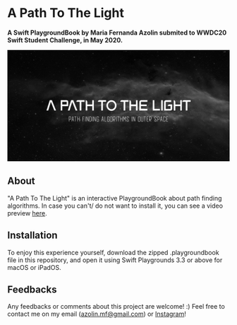 # A Path To The Light
**A Swift PlaygroundBook by Maria Fernanda Azolin submited to WWDC20 Swift Student Challenge, in May 2020.**

![](gitPreview.png)

## About
"A Path To The Light" is an interactive PlaygroundBook about path finding algorithms.
In case you can't/ do not want to install it, you can see a video preview [here](https://www.youtube.com/watch?v=p7y_d-d1B-0).

## Installation
To enjoy this experience yourself, download the zipped .playgroundbook file in this repository, and open it using Swift Playgrounds 3.3 or above for macOS or iPadOS. 

## Feedbacks
Any feedbacks or comments about this project are welcome! :)
Feel free to contact me on my email (azolin.mf@gmail.com) or  [Instagram](https://www.instagram.com/mfernanda_azolin/)!

